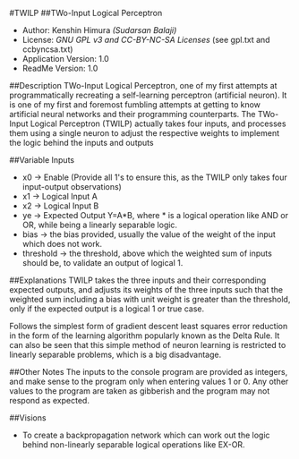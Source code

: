 #TWILP
##TWo-Input Logical Perceptron
* Author: Kenshin Himura *(Sudarsan Balaji)*
* License: *GNU GPL v3 and CC-BY-NC-SA Licenses* (see gpl.txt and ccbyncsa.txt)
* Application Version: 1.0
* ReadMe Version: 1.0

##Description
TWo-Input Logical Perceptron, one of my first attempts at programmatically recreating a self-learning perceptron (artificial neuron).
It is one of my first and foremost fumbling attempts at getting to know artificial neural networks and their programming counterparts.
The TWo-Input Logical Perceptron (TWILP) actually takes four inputs, and processes them using a single neuron to adjust the respective weights
to implement the logic behind the inputs and outputs

##Variable Inputs
* x0 -> Enable (Provide all 1's to ensure this, as the TWILP only takes four input-output observations)
* x1 -> Logical Input A
* x2 -> Logical Input B
* ye -> Expected Output Y=A*B,
where * is a logical operation like AND or OR, while being a linearly separable logic.
* bias -> the bias provided, usually the value of the weight of the input which does not work.
* threshold -> the threshold, above which the weighted sum of inputs should be, to validate an output of logical 1.

##Explanations
TWILP takes the three inputs and their corresponding expected outputs, and adjusts its weights of the three inputs
such that the weighted sum including a bias with unit weight is greater than the threshold, only if the expected output is
a logical 1 or true case.

Follows the simplest form of gradient descent least squares error reduction in the form of the learning algorithm
popularly known as the Delta Rule. It can also be seen that this simple method of neuron learning is restricted to
linearly separable problems, which is a big disadvantage.

##Other Notes
The inputs to the console program are provided as integers, and make sense to the program only when entering values 1 or 0.
Any other values to the program are taken as gibberish and the program may not respond as expected.

##Visions
* To create a backpropagation network which can work out the logic behind non-linearly separable logical operations like
EX-OR.